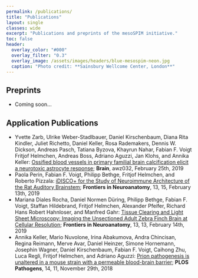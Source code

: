 ```yaml
---
permalink: /publications/
title: "Publications"
layout: single
classes: wide
excerpt: "Publications and preprints of the mesoSPIM initiative."
toc: false
header:
  overlay_color: "#000"
  overlay_filter: "0.3"
  overlay_image: /assets/images/headers/blue-mesospim-neon.jpg
  caption: "Photo credit: **Sainsbury Wellcome Center, London**"
---
```


## Preprints
* Coming soon...

## Application Publications
* Yvette Zarb, Ulrike Weber-Stadlbauer, Daniel Kirschenbaum, Diana Rita Kindler, Juliet Richetto, Daniel Keller, Rosa Rademakers, Dennis W. Dickson, Andreas Pasch, Tatiana Byzova, Khayrun Nahar, Fabian F. Voigt Fritjof Helmchen, Andreas Boss, Adriano Aguzzi, Jan Klohs, and Annika Keller: [Ossified blood vessels in primary familial brain calcification elicit a neurotoxic astrocyte response](https://academic.oup.com/brain/advance-article/doi/10.1093/brain/awz032/5364607); **Brain**, awz032, February 25th, 2019
* Paola Perin, Fabian F. Voigt, Philipp Bethge, Fritjof Helmchen, and Roberto Pizzala:
[iDISCO+ for the Study of Neuroimmune Architecture of the Rat Auditory Brainstem](https://www.frontiersin.org/articles/10.3389/fnana.2019.00015/full); **Frontiers in Neuroanatomy**, 13, 15, February 13th, 2019
* Mariana Diales Rocha, Daniel Normen Düring, Philipp Bethge, Fabian F. Voigt, Staffan Hildebrand, Fritjof Helmchen, Alexander Pfeifer, Richard Hans Robert Hahnloser, and Manfred Gahr: [Tissue Clearing and Light Sheet Microscopy: Imaging the Unsectioned Adult Zebra Finch Brain at Cellular Resolution](https://www.frontiersin.org/articles/10.3389/fnana.2019.00013/full); **Frontiers in Neuroanatomy**, 13, 13, February 14th, 2019
* Annika Keller, Mario Nuvolone, Irina Abakumova, Andra Chincisan, Regina Reimann, Merve Avar, Daniel Heinzer, Simone Hornemann, Josephin Wagner, Daniel Kirschenbaum, Fabian F. Voigt, Caihong Zhu, Luca Regli, Fritjof Helmchen, and Adriano Aguzzi: [Prion pathogenesis is unaltered in a mouse strain with a permeable blood-brain barrier](https://journals.plos.org/plospathogens/article?id=10.1371/journal.ppat.1007424); **PLOS Pathogens**, 14, 11, November 29th, 2018
